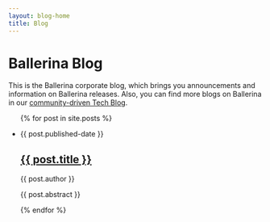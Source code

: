 ```yaml
---
layout: blog-home
title: Blog
---
```

<h1>Ballerina Blog</h1>

This is the Ballerina corporate blog, which brings you announcements and information on Ballerina releases. Also, you can find more blogs on Ballerina in our [community-driven Tech Blog](https://medium.com/ballerina-techblog).


<ul class="cBlogList">
  {% for post in site.posts %}
    <li>
      <p class="cDate">{{ post.published-date }}</p>
      <h2><a href="{{ post.url }}">{{ post.title }}</a></h2>
      <p class="cAuthor">{{ post.author }}</p>
      <p>{{ post.abstract }}</p>
      <!-- {{ post.excerpt }} -->
    </li>
  {% endfor %}
</ul>